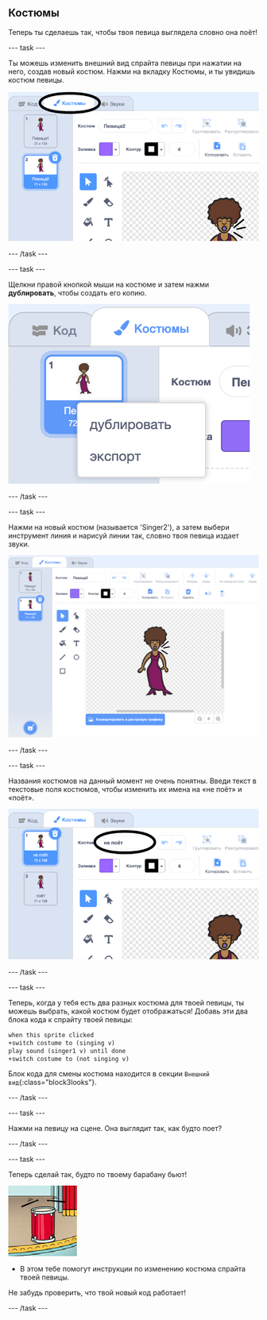 ## Костюмы

Теперь ты сделаешь так, чтобы твоя певица выглядела словно она поёт!

\--- task \---

Ты можешь изменить внешний вид спрайта певицы при нажатии на него, создав новый костюм. Нажми на вкладку Костюмы, и ты увидишь костюм певицы.

![снимок экрана](images/band-singer-costume-annotated.png)

\--- /task \---

\--- task \---

Щелкни правой кнопкой мыши на костюме и затем нажми **дублировать**, чтобы создать его копию.

![снимок экрана](images/band-singer-duplicate.png)

\--- /task \---

\--- task \---

Нажми на новый костюм (называется 'Singer2'), а затем выбери инструмент линия и нарисуй линии так, словно твоя певица издает звуки.

![снимок экрана](images/band-singer-click.png)

\--- /task \---

\--- task \---

Названия костюмов на данный момент не очень понятны. Введи текст в текстовые поля костюмов, чтобы изменить их имена на «не поёт» и «поёт».

![снимок экрана](images/band-singer-name-annotated.png)

\--- /task \---

\--- task \---

Теперь, когда у тебя есть два разных костюма для твоей певицы, ты можешь выбрать, какой костюм будет отображаться! Добавь эти два блока кода к спрайту твоей певицы:

```blocks3
when this sprite clicked
+switch costume to (singing v)
play sound (singer1 v) until done
+switch costume to (not singing v)
```

Блок кода для смены костюма находится в секции `Внешний вид`{:class="block3looks"}.

\--- /task \---

\--- task \---

Нажми на певицу на сцене. Она выглядит так, как будто поет?

\--- /task \---

\--- task \---

Теперь сделай так, будто по твоему барабану бьют!

![снимок экрана](images/band-drum-final.png)

- В этом тебе помогут инструкции по изменению костюма спрайта твоей певицы.

Не забудь проверить, что твой новый код работает!

\--- /task \---